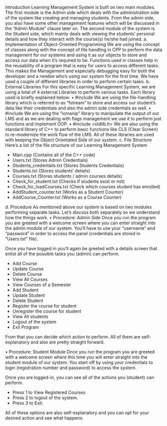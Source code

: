 Introduction
Learning Management System is built on two main modules. The first module is the Admin side which deals with the administration side of the system like creating and managing students. From the admin side, you also have some other management features which will be discussed in the “Admin Module” clause later on.
The second module of the system is the Student side, which mainly deals with viewing the students’ personal details and how they interact with the course(s) he/she had joined.
a.	Implementation of Object-Oriented Programming
We are using the concept of classes along with the concept of file handling in CPP to perform the data management for our systems and using it as our objects to store and access our data when it’s required to be. Functions used in classes help in the reusability of a program that is easy for users to access different tasks.
This makes the Management and especially debugging easy for both the developer and a newbie who’s using our system for the first time. We have used a couple of different libraries in order to perform certain tasks.
b.	External Libraries
For this specific Learning Management System, we are using a total of 4 external Libraries to perform various tasks. Each library used is briefly explained below:
•	#include <fstream>
We are using the file-handling library which is referred to as “fstream” to store and access our student’s data like their credentials and also the admin side credentials as well. 
•	#include <iomanip>
We are using the “iomanip” library to manipulate the output of our LMS and as we are dealing with flags management we use it to perform just functions and implement OOP.
•	#include <stdlib.h>
We are also using the standard library of C++ to perform basic functions like CLS (Clear Screen) to re-modernize the work flow of the LMS.
All of these libraries are used with keeping the Object Orientated Side of our system. 
c.	File Structure 
Here’s a list of the file structure of our Learning Management System
-	Main.cpp (Contains all of the C++ code)
-	Users.txt (Stores Admin Credentials)
-	Students_credentails.txt (Stores Students Credentials)
-	Students.txt (Stores students’ details)
-	Courses.txt (Stores students / admin courses details)
-	Check_for_student.txt (Checks if students exist or not)
-	Check_for_loadCourses.txt (Check which courses student has enrolled)
-	AddStudent_counter.txt (Works as a Student Counter)
-	AddCourse_Counter.txt (Works as a Course Counter)

d.	Procedure
As mentioned above our system is based on two modules performing separate tasks. Let’s discuss both separately so we understand how the things work. 
•	Procedure: Admin Side
Once you run the program you are greeted with a welcome screen where you can enter straight into the admin module of our system. You’ll have to use your “username” and “password” in order to access the panel (credentials are stored in “Users.txt” file).

Once you have logged in you’ll again be greeted with a details screen that enlist all of the possible tasks you (admin) can perform.

-	Add Course
-	Update Course
-	Delete Course
-	View All Courses
-	View Courses of a Semester
-	Add Student
-	Update Student
-	Delete Student
-	Register the course for student
-	Unregister the course for student
-	View All students
-	Logout of the system
-	Exit Program

From that you can decide which action to perform. All of them are self-explanatory and also are pretty straight forward.

•	Procedure: Student Module
Once you run the program you are greeted with a welcome screen where this time you will enter straight into the student module of our system. You start off by using your credentials to login (registration number and password) to access the system.

Once you are logged-in, you can see all of the actions you (student) can perform.

-	Press 1 to View Registered Courses
-	Press 2 to logout of the system.
-	Press 3 to Exit.

All of these options are also self-explanatory and you can opt for your desired action and see what happens.
